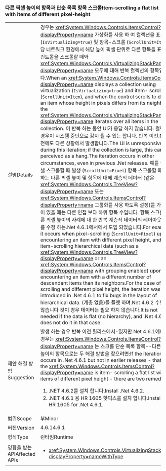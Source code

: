 ### <a name="item-scrolling-a-flat-list-with-items-of-different-pixel-height"></a><span data-ttu-id="26ccd-101">다른 픽셀 높이의 항목과 단순 목록 항목 스크롤</span><span class="sxs-lookup"><span data-stu-id="26ccd-101">Item-scrolling a flat list with items of different pixel-height</span></span>

|   |   |
|---|---|
|<span data-ttu-id="26ccd-102">설명</span><span class="sxs-lookup"><span data-stu-id="26ccd-102">Details</span></span>|<span data-ttu-id="26ccd-103">경우는 <xref:System.Windows.Controls.ItemsControl?displayProperty=name> 가상화를 사용 하 여 컬렉션을 표시 (<code>IsVirtualizing=true</code>) 및 항목-스크롤 (<code>ScrollUnit=Item</code>), 해당 네트워크 환경에서 해당 높이 픽셀 단위로 다른 항목을 표시 하는 컨트롤을 스크롤할 때와 <xref:System.Windows.Controls.VirtualizingStackPanel?displayProperty=name> 모두에 대해 반복 컬렉션의 항목입니다.</span><span class="sxs-lookup"><span data-stu-id="26ccd-103">When an <xref:System.Windows.Controls.ItemsControl?displayProperty=name> displays a collection using virtualization (<code>IsVirtualizing=true</code>) and item- scrolling (<code>ScrollUnit=Item</code>), and when the control scrolls to display an item whose height in pixels differs from its neighbors, the <xref:System.Windows.Controls.VirtualizingStackPanel?displayProperty=name> iterates over all items in the collection.</span></span> <span data-ttu-id="26ccd-104">이 반복 하는 동안 UI가 응답 하지 않습니다. 컬렉션 클 경우이 시스템 중단으로 감지 될 수 있는 합니다. 반복 이전.Net 버전에도 다른 상황에서 발생합니다.</span><span class="sxs-lookup"><span data-stu-id="26ccd-104">The UI is unresponsive during this iteration; if the collection is large, this can be perceived as a hang.The iteration occurs in other circumstances, even in previous .Net releases.</span></span> <span data-ttu-id="26ccd-105">예를 들어 픽셀 스크롤할 때 발생 (<code>ScrollUnit=Pixel</code>) 항목 스크롤할 때 발생 하는 다른 픽셀 높이 및 항목에 대해 계층적 데이터 (같은 <xref:System.Windows.Controls.TreeView?displayProperty=name> 또는 <xref:System.Windows.Controls.ItemsControl?displayProperty=name> 그룹화를 사용 하도록 설정)를 가진 항목이 있을 때는 다른 인접 보다 하위 항목 수입니다. 항목 스크롤 및 다른 픽셀 높이의 사례에 대 한 반복 계층적 데이터의 레이아웃에 버그를 수정 하는.Net 4.6.1에서에서 도입 되었습니다.</span><span class="sxs-lookup"><span data-stu-id="26ccd-105">For example, it occurs when pixel-scrolling (<code>ScrollUnit=Pixel</code>) upon encountering an item with different pixel height, and when item-scrolling hierarchical data (such as a <xref:System.Windows.Controls.TreeView?displayProperty=name> or an <xref:System.Windows.Controls.ItemsControl?displayProperty=name> with grouping enabled) upon encountering an item with a different number of descendant items than its neighbors.For the case of item-scrolling and different pixel height, the iteration was introduced in .Net 4.6.1 to fix bugs in the layout of hierarchical data.</span></span>  <span data-ttu-id="26ccd-106">(계층 없음)를 플랫 하며.Net 4.6.2 수행 하지 않습니다 것이 경우 데이터는 필요 하지 않습니다.</span><span class="sxs-lookup"><span data-stu-id="26ccd-106">It is not needed if the data is flat (no hierarchy), and .Net 4.6.2 does not do it in that case.</span></span>|
|<span data-ttu-id="26ccd-107">제안 해결 방법</span><span class="sxs-lookup"><span data-stu-id="26ccd-107">Suggestion</span></span>|<span data-ttu-id="26ccd-108">발생 하는 경우 반복 이전 릴리스에서-있지만.Net 4.6.1에에서, 즉 경우는 <xref:System.Windows.Controls.ItemsControl?displayProperty=name> 는 스크롤 단순 목록 항목--다른 픽셀 높이의 항목으로는 두 해결 방법을 찾으려면:</span><span class="sxs-lookup"><span data-stu-id="26ccd-108">If the iteration occurs in .Net 4.6.1 but not in earlier releases - that is, if the <xref:System.Windows.Controls.ItemsControl?displayProperty=name> is item- scrolling a flat list with items of different pixel height - there are two remedies:</span></span><ol><li><span data-ttu-id="26ccd-109">.NET 4.6.2를 설치 합니다.</span><span class="sxs-lookup"><span data-stu-id="26ccd-109">Install .Net 4.6.2.</span></span></li><li><span data-ttu-id="26ccd-110">.NET 4.6.1 용 HR 1605 핫픽스를 설치 합니다.</span><span class="sxs-lookup"><span data-stu-id="26ccd-110">Install hotfix HR 1605 for .Net 4.6.1.</span></span></li></ol>|
|<span data-ttu-id="26ccd-111">범위</span><span class="sxs-lookup"><span data-stu-id="26ccd-111">Scope</span></span>|<span data-ttu-id="26ccd-112">부</span><span class="sxs-lookup"><span data-stu-id="26ccd-112">Minor</span></span>|
|<span data-ttu-id="26ccd-113">버전</span><span class="sxs-lookup"><span data-stu-id="26ccd-113">Version</span></span>|<span data-ttu-id="26ccd-114">4.6.1</span><span class="sxs-lookup"><span data-stu-id="26ccd-114">4.6.1</span></span>|
|<span data-ttu-id="26ccd-115">형식</span><span class="sxs-lookup"><span data-stu-id="26ccd-115">Type</span></span>|<span data-ttu-id="26ccd-116">런타임</span><span class="sxs-lookup"><span data-stu-id="26ccd-116">Runtime</span></span>|
|<span data-ttu-id="26ccd-117">영향을 받는 API</span><span class="sxs-lookup"><span data-stu-id="26ccd-117">Affected APIs</span></span>|<ul><li><xref:System.Windows.Controls.VirtualizingStackPanel?displayProperty=nameWithType></li></ul>|

